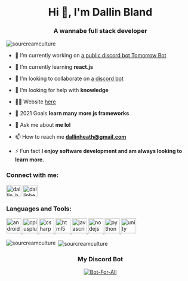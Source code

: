 <h1 align="center">Hi 👋, I'm Dallin Bland</h1>
<h3 align="center">A wannabe full stack developer</h3>

<p align="left"> <img src="https://komarev.com/ghpvc/?username=sourcreamculture&label=Profile%20views&color=0e75b6&style=flat" alt="sourcreamculture" /> </p>

- 🔭 I’m currently working on [a public discord bot Tomorrow Bot](https://discord.com/api/oauth2/authorize?client_id=773238645967814657&permissions=8&scope=bot)

- 🌱 I’m currently learning **react.js**

- 👯 I’m looking to collaborate on [a discord bot](https://discord.com/api/oauth2/authorize?client_id=773238645967814657&permissions=8&scope=bot)

- 🤝 I’m looking for help with **knowledge**

- 👨‍💻 Website [here](https://sourcreambot.xyz)

- 🥅 2021 Goals **learn many more js frameworks**

- 💬 Ask me about **me lol**

- 📫 How to reach me **dallinheath@gmail.com**

- ⚡ Fun fact **I enjoy software development and am always looking to learn more.**

<h3 align="left">Connect with me:</h3>
<p align="left">
<a href="https://instagram.com/dallin_hb" target="blank"><img align="center" src="https://cdn.jsdelivr.net/npm/simple-icons@3.0.1/icons/instagram.svg" alt="dallin_hb" height="30" width="40" /></a>
<a href="https://www.hackerrank.com/dallinheath" target="blank"><img align="center" src="https://cdn.jsdelivr.net/npm/simple-icons@3.0.1/icons/hackerrank.svg" alt="dallinheath" height="30" width="40" /></a>
</p>

<h3 align="left">Languages and Tools:</h3>
<p align="left"> <a href="https://developer.android.com" target="_blank"> <img src="https://devicons.github.io/devicon/devicon.git/icons/android/android-original-wordmark.svg" alt="android" width="40" height="40"/> </a> <a href="https://www.w3schools.com/cpp/" target="_blank"> <img src="https://devicons.github.io/devicon/devicon.git/icons/cplusplus/cplusplus-original.svg" alt="cplusplus" width="40" height="40"/> </a> <a href="https://www.w3schools.com/cs/" target="_blank"> <img src="https://devicons.github.io/devicon/devicon.git/icons/csharp/csharp-original.svg" alt="csharp" width="40" height="40"/> </a> <a href="https://www.w3.org/html/" target="_blank"> <img src="https://devicons.github.io/devicon/devicon.git/icons/html5/html5-original-wordmark.svg" alt="html5" width="40" height="40"/> </a> <a href="https://developer.mozilla.org/en-US/docs/Web/JavaScript" target="_blank"> <img src="https://devicons.github.io/devicon/devicon.git/icons/javascript/javascript-original.svg" alt="javascript" width="40" height="40"/> </a> <a href="https://nodejs.org" target="_blank"> <img src="https://devicons.github.io/devicon/devicon.git/icons/nodejs/nodejs-original-wordmark.svg" alt="nodejs" width="40" height="40"/> </a> <a href="https://www.python.org" target="_blank"> <img src="https://devicons.github.io/devicon/devicon.git/icons/python/python-original.svg" alt="python" width="40" height="40"/> </a> <a href="https://unity.com/" target="_blank"> <img src="https://www.vectorlogo.zone/logos/unity3d/unity3d-icon.svg" alt="unity" width="40" height="40"/> </a> </p>

<p><img align="left" src="https://github-readme-stats.vercel.app/api/top-langs?username=sourcreamculture&show_icons=true&locale=en&layout=compact" alt="sourcreamculture" /></p>

<p>&nbsp;<img align="center" src="https://github-readme-stats.vercel.app/api?username=sourcreamculture&show_icons=true&locale=en" alt="sourcreamculture" /></p>

<h3 align="center">My Discord Bot<br></h3>
<p align="center">
<a href="https://top.gg/bot/773238645967814657">
    <img src="https://top.gg/api/widget/773238645967814657.svg" alt="Bot-For-All" />
</a>
</p>
